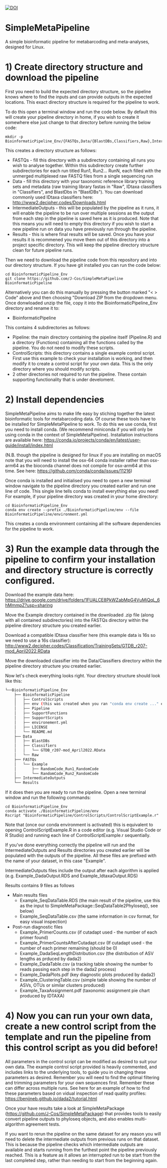 [![DOI](https://zenodo.org/badge/DOI/10.5281/zenodo.7740558.svg)](https://doi.org/10.5281/zenodo.7740558)

# SimpleMetaPipeline
 A simple bioinformatic pipeline for metabarcoding and meta-analyses, designed for Linux.

# 1) Create directory structure and download the pipeline

 First you need to build the expected directory structure, so the pipeline knows where to find the inputs and can provide outputs in the expected locations. This exact directory structure is required for the pipeline to work.

 To do this open a terminal window and run the code below. By default this will create your pipeline directory in home, if you wish to create it somewhere else just change to that directory before running the below code:
 
    mkdir -p BioinformaticPipeline_Env/{FASTQs,Data/{BlastDBs,Classifiers,Raw},IntermediateOutputs,Results}

This creates a directory structure as follows:
- FASTQs - fill this directory with a subdirectory containing all runs you wish to analyse together. Within this subdirectory create further subdirectories for each run titled Run1, Run2... RunN, each filled with the unmerged multiplexed raw FASTQ files from a single sequencing run
- Data - fill this directory with your taxonomic reference library training sets and metadata (raw training library fastas in "Raw", IDtaxa classifiers in "Classifiers", and BlastDbs in "BlastDBs"). You can download commonly used IDtaxa classifiers here: http://www2.decipher.codes/Downloads.html
- IntermediateOutputs - this will be populated by the pipeline as it runs, it will enable the pipeline to be run over multiple sessions as the output from each step in the pipeline is saved here as it is produced. Note that this means you will need to empty this directory if you wish to start a new pipeline run on data you have previously run through the pipeline.
- Results - this is where final results will be saved. Once you have your results it is recommened you move them out of this directory into a project specific directory. This will keep the pipeline directory structure clean for future pipeline runs.

Then we need to download the pipeline code from this repository and into our directory structure. If you have git installed you can run the code below:

    cd BioinformaticPipeline_Env
    git clone https://github.com/J-Cos/SimpleMetaPipeline BioinformaticPipeline

Alternatively you can do this manually by pressing the button marked "< > Code" above and then choosing "Download ZIP from the dropdown menu. Once donwloaded unzip the file, copy it into the BioinformaticPipeline_Env directory and rename it to:
- BioinformaticPipeline

This contains 4 subdirectories as follows:
- Pipeline: the main directory containing the pipeline itself (Pipeline.R) and a directory (Functions) containing all the functions called by the pipeline. You do not need to modify these scripts.
- ControlScripts: this directory contains a single example control script. First use this example to check your installation is working, and then modify it to create a control script for your own data. This is the only directory where you should modify scripts.
- 2 other directories not required to run the pipeline. These contain supporting functionality that is under develoment.

# 2) Install dependencies    
SimpleMetaPipeline aims to make life easy by stiching together the latest bioinformatic tools for metabarcoding data. Of course these tools have to be installed for SimpleMetaPipeline to work. To do this we use conda, first you need to install conda. (We recommend miniconda if you will only be using conda in the context of SimpleMetaPipeline). Installation instructions are available here:
https://conda.io/projects/conda/en/latest/user-guide/install/index.html

(N.B. though the pipeline is designed for linux if you are installing on macOS note that you will need to install the osx-64 conda installer rather than osx-arm64 as the bioconda channel does not compile for osx-arm64 at this time. See here: https://github.com/conda/conda/issues/11216)

Once conda is installed and initialised you need to open a new terminal window navigate to the pipeline directory you created earlier and run one line of code. This single line tells conda to install everything else you need! For example, if your pipeline directory was created in your home directory:
    
    cd BioinformaticPipeline_Env 
    conda env create --prefix ./BioinformaticPipeline/env --file BioinformaticPipeline/environment.yml 

This creates a conda environment containing all the software dependencies for the pipeline to work. 

# 3) Run the example data through the pipeline to confirm your installation and directory structure is correctly configured.

Download the example data here: https://drive.google.com/drive/folders/1FUALCE8PkWZabMpG4VuMjQqL_6hMmmpZ?usp=sharing

Move the Example directory contained in the downloaded .zip file (along with all contained subdirectories) into the FASTQs directory within the pipeline directory structure you created earlier.

Download a compatible IDtaxa classifier here (this example data is 16s so we need to use a 16s classifier): http://www2.decipher.codes/Classification/TrainingSets/GTDB_r207-mod_April2022.RData

Move the downloaded classifier into the Data/Classifiers directory within the pipeline directory structure you created earlier.

Now let's check everything looks right. Your directory structure should look like this:

```bash
└──BioinformaticPipeline_Env
    ├── BioinformaticPipeline
    │   ├── ControlScripts
    │   ├── env (this was created when you ran "conda env create ..." earlier)
    │   ├── Pipeline
    │   ├── SupportFunctions
    │   ├── SupportScripts
    │   ├── environement.yml
    │   ├── LICENSE
    │   └── README.md
    ├── Data
    │   ├── BlastDBs
    │   ├── Classifiers
    │   │   └── GTDB_r207-mod_April2022.RData
    │   └── Raw
    ├── FASTQs
    │   └── Example
    │       ├── RandomCode_Run1_RandomCode
    │       └── RandomCode_Run2_RandomCode
    ├── IntermediateOutputs
    └── Results
```

If it does then you are ready to run the pipeline. Open a new terminal window and run the following commands:

    cd BioinformaticPipeline_Env
    conda activate ./BioinformaticPipeline/env 
    Rscript "BioinformaticPipeline/ControlScripts/ControlScriptExample.r"

Note that (once our conda environment is activated) this is equivalent to opening ControlScriptExample.R in a code editor (e.g. Visual Studio Code or R Studio) and running each line of ControlScriptExample.r sequentially.

If you've done everything correctly the pipeline will run and the IntermediateOutputs and Results directories you created earlier will be populated with the outputs of the pipeline. All these files are prefixed with the name of your dataset, in this case "Example".

IntermediateOutputs files include the output after each algorithm is applied (e.g. Example_DadaOutput.RDS and Example_IdtaxaOutput.RDS)

Results contains 9 files as follows
- Main results files
    - Example_SeqDataTable.RDS (the main result of the pipeline, use this as the input to SimpleMetaPackage::SeqDataTable2Phyloseq(), see below)
    - Example_SeqDataTable.csv (the same information in csv format, for easy visual inspection)
- Post-run diagnostic files
    - Example_PrimerCounts.csv (if cutadapt used - the number of each primer found)
    - Example_PrimerCountsAfterCutadapt.csv (If cutadapt used - the number of each primer remaining (should be 0)
    - Example_DadaSeqLengthDistribution.csv (the distribution of ASV lengths as prduced by dada2)
    - Example_DadaTable.csv (a tracking table showing the number fo reads passing each step in the dada2 process)
    - Example_DadaPlots.pdf (key diagnostic plots produced by dada2)
    - Example_ClusteringTable.csv (simple table showing the number of ASVs, OTUs or similar clusters produced)
    - Example_TaxaAssignment.pdf (taxonomic assignment pie chart produced by IDTAXA)

# 4) Now you can run your own data, create a new control script from the template and run the pipeline from this control script as you did before!

All parameters in the control script can be modified as desired to suit your own data. The example control script provided is heavily commented, and includes links to the underlying tools, to guide you in changing these parameters as desired. Remember you will need to find the optimal filtering and trimming parameters for your own sequences first. Remember these can differ across multiple runs. See here for an example of how to find these parameters based on vidual inspection of read quality profiles: https://benjjneb.github.io/dada2/tutorial.html

Once your have results take a look at SimpleMetaPackage (https://github.com/J-Cos/SimpleMetaPackage) that provides tools to easily convert pipeline outputs to phyloseq objects, and also enables multi-algorithm agreement tests.

If you want to rerun the pipeline on the same dataset for any reason you will need to delete the intermediate outputs from previous runs on that dataset. This is because the pipeline checks which intermediate outputs are available and starts running from the furthest point the pipeline previously reached. This is a feature as it allows an interrupted run to be start from the last completed step, rather than needing to start from the beginning again.